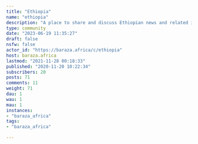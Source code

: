 ```yaml
---
title: "Ethiopia" 
name: "ethiopia"
description: "A place to share and discuss Ethiopian news and related issues. "
type: community
date: "2023-06-19 11:35:27"
draft: false
nsfw: false
actor_id: "https://baraza.africa/c/ethiopia"
host: baraza.africa
lastmod: "2021-11-28 00:18:33"
published: "2020-11-20 10:22:34"
subscribers: 20
posts: 71
comments: 11
weight: 71
dau: 1
wau: 1
mau: 1
instances:
- "baraza_africa"
tags: 
- "baraza_africa"

---
```

